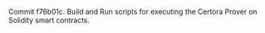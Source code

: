 Commit f76b01c.                    Build and Run scripts for executing the Certora Prover on Solidity smart contracts.
